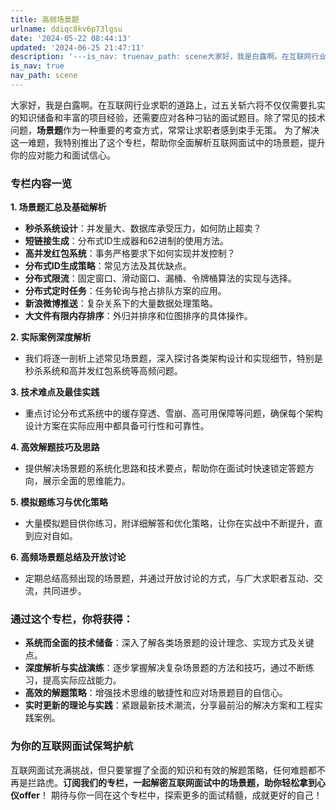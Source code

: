 ```yaml
---
title: 高频场景题
urlname: ddiqc8kv6p73lgsu
date: '2024-05-22 08:44:13'
updated: '2024-06-25 21:47:11'
description: '---is_nav: truenav_path: scene大家好，我是白露啊。在互联网行业求职的道路上，过五关斩六将不仅仅需要扎实的知识储备和丰富的项目经验，还需要应对各种刁钻的面试题目。除了常见的技术问题，场景题作为一种重要的考查方式，常常让求职者感到束手无策。为了解决这一难题，我特别推出...'
is_nav: true
nav_path: scene
---
```

大家好，我是白露啊。在互联网行业求职的道路上，过五关斩六将不仅仅需要扎实的知识储备和丰富的项目经验，还需要应对各种刁钻的面试题目。除了常见的技术问题，**场景题**作为一种重要的考查方式，常常让求职者感到束手无策。
为了解决这一难题，我特别推出了这个专栏，帮助你全面解析互联网面试中的场景题，提升你的应对能力和面试信心。
### **专栏内容一览**
**1. 场景题汇总及基础解析**

- **秒杀系统设计**：并发量大、数据库承受压力，如何防止超卖？
- **短链接生成**：分布式ID生成器和62进制的使用方法。
- **高并发红包系统**：事务严格要求下如何实现并发控制？
- **分布式ID生成策略**：常见方法及其优缺点。
- **分布式限流**：固定窗口、滑动窗口、漏桶、令牌桶算法的实现与选择。
- **分布式定时任务**：任务轮询与抢占排队方案的应用。
- **新浪微博推送**：复杂关系下的大量数据处理策略。
- **大文件有限内存排序**：外归并排序和位图排序的具体操作。

**2. 实际案例深度解析**

- 我们将逐一剖析上述常见场景题，深入探讨各类架构设计和实现细节，特别是秒杀系统和高并发红包系统等高频问题。

**3. 技术难点及最佳实践**

- 重点讨论分布式系统中的缓存穿透、雪崩、高可用保障等问题，确保每个架构设计方案在实际应用中都具备可行性和可靠性。

**4. 高效解题技巧及思路**

- 提供解决场景题的系统化思路和技术要点，帮助你在面试时快速锁定答题方向，展示全面的思维能力。

**5. 模拟题练习与优化策略**

- 大量模拟题目供你练习，附详细解答和优化策略，让你在实战中不断提升，直到应对自如。

**6. 高频场景题总结及开放讨论**

- 定期总结高频出现的场景题，并通过开放讨论的方式，与广大求职者互动、交流，共同进步。
### **通过这个专栏，你将获得：**

- **系统而全面的技术储备**：深入了解各类场景题的设计理念、实现方式及关键点。
- **深度解析与实战演练**：逐步掌握解决复杂场景题的方法和技巧，通过不断练习，提高实际应战能力。
- **高效的解题策略**：增强技术思维的敏捷性和应对场景题目的自信心。
- **实时更新的理论与实践**：紧跟最新技术潮流，分享最前沿的解决方案和工程实践案例。
### **为你的互联网面试保驾护航**
互联网面试充满挑战，但只要掌握了全面的知识和有效的解题策略，任何难题都不再是拦路虎。**订阅我们的专栏，一起解密互联网面试中的场景题，助你轻松拿到心仪offer**！
期待与你一同在这个专栏中，探索更多的面试精髓，成就更好的自己！
